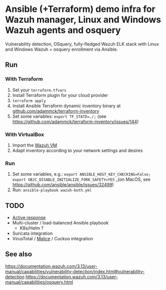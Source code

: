 # Ansible (+Terraform) demo infra for Wazuh manager, Linux and Windows Wazuh agents and osquery

Vulnerability detection, OSquery, fully-fledged Wazuh ELK stack with Linux and Windows Wazuh + osquery enrollment via Ansible.

## Run
### With Terraform
1. Set your `terraform.tfvars`
2. Install Terraform plugin for your cloud provider
3. `terraform apply`
4. Install Ansible Terraform dynamic inventory binary at [github.com/adammck/terraform-inventory](https://github.com/adammck/terraform-inventory)
5. Set some variables: `export TF_STATE=./;` (see https://github.com/adammck/terraform-inventory/issues/144)

### With VirtualBox
1. Import the [Wazuh VM](https://documentation.wazuh.com/3.13/installation-guide/virtual-machine.html)
2. Adapt inventory according to your network settings and desires

### Run

1. Set some variables, e.g.: `export ANSIBLE_HOST_KEY_CHECKING=False; export OBJC_DISABLE_INITIALIZE_FORK_SAFETY=YES` _(on MacOS, see https://github.com/ansible/ansible/issues/32499)
5. Run: `ansible-playbook wazuh-both.yml`

## TODO
* [Active response](https://documentation.wazuh.com/3.13/user-manual/capabilities/active-response/how-it-works.html#when-is-an-active-response-triggered)
* Multi-cluster / load-balanced Ansible playbook
  * K8s/Helm ?
* Suricata integration
* VirusTotal / [Malice](https://github.com/maliceio/malice) / Cuckoo integration

## See also
https://documentation.wazuh.com/3.13/user-manual/capabilities/vulnerability-detection/index.html#vulnerability-detection
https://documentation.wazuh.com/3.13/user-manual/capabilities/osquery.html
